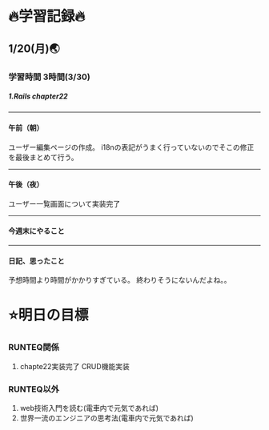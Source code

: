 # 🔥学習記録🔥
## 1/20(月)🌏
### 学習時間  3時間(3/30)
##### 1.Rails chapter22 

***
#### 午前（朝）
ユーザー編集ページの作成。
i18nの表記がうまく行っていないのでそこの修正を最後まとめて行う。

***
#### 午後（夜）
ユーザー一覧画面について実装完了

***
#### 今週末にやること


***
#### 日記、思ったこと
予想時間より時間がかかりすぎている。
終わりそうにないんだよね。。


# ⭐️明日の目標
### RUNTEQ関係
1. chapte22実装完了 CRUD機能実装

### RUNTEQ以外
1. web技術入門を読む(電車内で元気であれば)
2. 世界一流のエンジニアの思考法(電車内で元気であれば)
